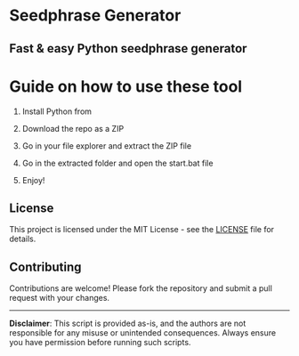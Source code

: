 # Seedphrase Generator         
           
## Fast & easy Python seedphrase generator            
                 
# Guide on how to use these tool              
                
1. Install Python from            
     
2. Download the repo as a ZIP            
        
3. Go in your file explorer and extract the ZIP file       
             
4. Go in the extracted folder and open the start.bat file         
               
5. Enjoy!             
                 
## License               
         
This project is licensed under the MIT License - see the [LICENSE](LICENSE) file for details.                    
    
## Contributing      
          
Contributions are welcome! Please fork the repository and submit a pull request with your changes.              
           
---         
           
**Disclaimer**: This script is provided as-is, and the authors are not responsible for any misuse or unintended consequences. Always ensure you have permission before running such scripts.             